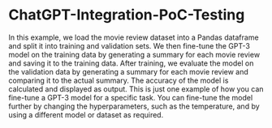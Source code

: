 # ChatGPT-Integration-PoC-Testing
In this example, we load the movie review dataset into a Pandas dataframe and split it into training and validation sets. We then fine-tune the GPT-3 model on the training data by generating a summary for each movie review and saving it to the training data. After training, we evaluate the model on the validation data by generating a summary for each movie review and comparing it to the actual summary. The accuracy of the model is calculated and displayed as output.
This is just one example of how you can fine-tune a GPT-3 model for a specific task. You can fine-tune the model further by changing the hyperparameters, such as the temperature, and by using a different model or dataset as required.
